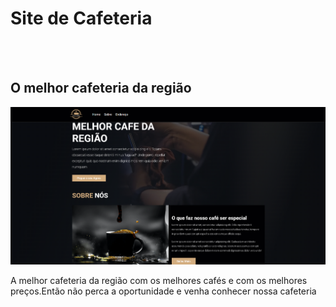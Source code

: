 <h1>Site de Cafeteria</h1>
<br>
<br>
<h2>O melhor cafeteria da região</h2>

<img src="https://github.com/Giovani1019/site-de-cafeteria/blob/main/site-cafeteria.png?raw=true">
<br>
<p>A melhor cafeteria da região com os melhores cafés e com os melhores preços.Então não perca a oportunidade e venha conhecer nossa cafeteria</p>
